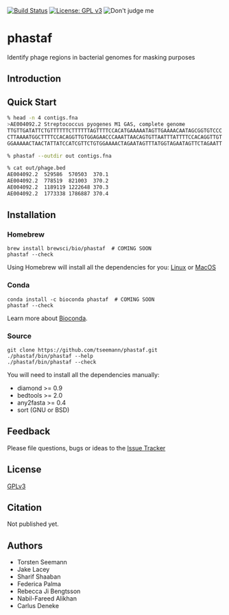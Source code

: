 [![Build Status](https://travis-ci.org/tseemann/phastaf.svg?branch=master)](https://travis-ci.org/tseemann/phastaf)
[![License: GPL v3](https://img.shields.io/badge/License-GPL%20v3-blue.svg)](https://www.gnu.org/licenses/gpl-3.0)
![Don't judge me](https://img.shields.io/badge/Language-Perl_5-steelblue.svg)

# phastaf

Identify phage regions in bacterial genomes for masking purposes

## Introduction

## Quick Start

```bash
% head -n 4 contigs.fna
>AE004092.2 Streptococcus pyogenes M1 GAS, complete genome
TTGTTGATATTCTGTTTTTTCTTTTTTAGTTTTCCACATGAAAAATAGTTGAAAACAATAGCGGTGTCCC
CTTAAAATGGCTTTTCCACAGGTTGTGGAGAACCCAAATTAACAGTGTTAATTTATTTTCCACAGGTTGT
GGAAAAACTAACTATTATCCATCGTTCTGTGGAAAACTAGAATAGTTTATGGTAGAATAGTTCTAGAATT

% phastaf --outdir out contigs.fna

% cat out/phage.bed
AE004092.2	529586	570503	370.1
AE004092.2	778519	821003	370.2
AE004092.2	1189119	1222648	370.3
AE004092.2	1773338	1786887	370.4
```

## Installation

### Homebrew

```
brew install brewsci/bio/phastaf  # COMING SOON
phastaf --check
```
Using Homebrew will install all the dependencies for you: 
[Linux](http://linuxbrew.sh) or [MacOS](http://brew.sh)

### Conda

```
conda install -c bioconda phastaf  # COMING SOON
phastaf --check
```
Learn more about [Bioconda](https://bioconda.github.io/).

### Source

```
git clone https://github.com/tseemann/phastaf.git
./phastaf/bin/phastaf --help
./phastaf/bin/phastaf --check
```
You will need to install all the dependencies manually:
* diamond >= 0.9
* bedtools >= 2.0
* any2fasta >= 0.4
* sort (GNU or BSD)

## Feedback

Please file questions, bugs or ideas 
to the [Issue Tracker](https://github.com/tseemann/phastaf/issues)

## License

[GPLv3](https://raw.githubusercontent.com/tseemann/phastaf/master/LICENSE)

## Citation

Not published yet.

## Authors

* Torsten Seemann
* Jake Lacey
* Sharif Shaaban
* Federica Palma 
* Rebecca Ji Bengtsson
* Nabil-Fareed Alikhan
* Carlus Deneke
